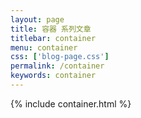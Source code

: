 ```yaml
---
layout: page
title: 容器 系列文章
titlebar: container
menu: container
css: ['blog-page.css']
permalink: /container
keywords: container
---
```


{% include container.html %}